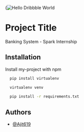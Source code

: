 
(![Hello Dribbble World](https://user-images.githubusercontent.com/77828414/196035672-0eeea3a1-5a13-43ca-a2e1-2a73e9ea9913.gif)


# Project Title

Banking System - Spark Internship

## Installation

Install my-project with npm

```bash
  pip install virtualenv 

  virtualenv venv
   
  pip install -r requirements.txt

```
    
## Authors

- [@Ajit619](https://github.com/Ajit619)

  

